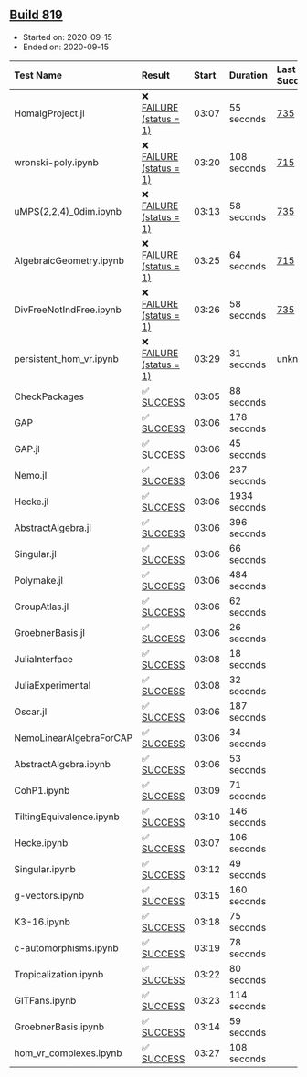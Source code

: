 ## [Build 819](https://oscarci.mathematik.uni-kl.de/job/oscar-stable/819/)

* Started on: 2020-09-15
* Ended on: 2020-09-15

| Test Name    | Result | Start | Duration | Last Success | First Failure |
|:-------------|:-------|:------|:---------|:-------------|:--------------|
| HomalgProject.jl | ❌ [FAILURE (status = 1)](https://oscarci.mathematik.uni-kl.de/job/oscar-stable/819/artifact/logs/build-819/HomalgProject.jl.log) | 03:07 | 55 seconds | [735](https://oscarci.mathematik.uni-kl.de/job/oscar-stable/735/) | [736](https://oscarci.mathematik.uni-kl.de/job/oscar-stable/736/) |
| wronski-poly.ipynb | ❌ [FAILURE (status = 1)](https://oscarci.mathematik.uni-kl.de/job/oscar-stable/819/artifact/logs/build-819/wronski-poly.ipynb.log) | 03:20 | 108 seconds | [715](https://oscarci.mathematik.uni-kl.de/job/oscar-stable/715/) | [716](https://oscarci.mathematik.uni-kl.de/job/oscar-stable/716/) |
| uMPS(2,2,4)_0dim.ipynb | ❌ [FAILURE (status = 1)](https://oscarci.mathematik.uni-kl.de/job/oscar-stable/819/artifact/logs/build-819/uMPS-2-2-4-_0dim.ipynb.log) | 03:13 | 58 seconds | [735](https://oscarci.mathematik.uni-kl.de/job/oscar-stable/735/) | [736](https://oscarci.mathematik.uni-kl.de/job/oscar-stable/736/) |
| AlgebraicGeometry.ipynb | ❌ [FAILURE (status = 1)](https://oscarci.mathematik.uni-kl.de/job/oscar-stable/819/artifact/logs/build-819/AlgebraicGeometry.ipynb.log) | 03:25 | 64 seconds | [715](https://oscarci.mathematik.uni-kl.de/job/oscar-stable/715/) | [716](https://oscarci.mathematik.uni-kl.de/job/oscar-stable/716/) |
| DivFreeNotIndFree.ipynb | ❌ [FAILURE (status = 1)](https://oscarci.mathematik.uni-kl.de/job/oscar-stable/819/artifact/logs/build-819/DivFreeNotIndFree.ipynb.log) | 03:26 | 58 seconds | [735](https://oscarci.mathematik.uni-kl.de/job/oscar-stable/735/) | [736](https://oscarci.mathematik.uni-kl.de/job/oscar-stable/736/) |
| persistent_hom_vr.ipynb | ❌ [FAILURE (status = 1)](https://oscarci.mathematik.uni-kl.de/job/oscar-stable/819/artifact/logs/build-819/persistent_hom_vr.ipynb.log) | 03:29 | 31 seconds | unknown | unknown |
| CheckPackages | ✅ [SUCCESS](https://oscarci.mathematik.uni-kl.de/job/oscar-stable/819/artifact/logs/build-819/CheckPackages.log) | 03:05 | 88 seconds |  |  |
| GAP | ✅ [SUCCESS](https://oscarci.mathematik.uni-kl.de/job/oscar-stable/819/artifact/logs/build-819/GAP.log) | 03:06 | 178 seconds |  |  |
| GAP.jl | ✅ [SUCCESS](https://oscarci.mathematik.uni-kl.de/job/oscar-stable/819/artifact/logs/build-819/GAP.jl.log) | 03:06 | 45 seconds |  |  |
| Nemo.jl | ✅ [SUCCESS](https://oscarci.mathematik.uni-kl.de/job/oscar-stable/819/artifact/logs/build-819/Nemo.jl.log) | 03:06 | 237 seconds |  |  |
| Hecke.jl | ✅ [SUCCESS](https://oscarci.mathematik.uni-kl.de/job/oscar-stable/819/artifact/logs/build-819/Hecke.jl.log) | 03:06 | 1934 seconds |  |  |
| AbstractAlgebra.jl | ✅ [SUCCESS](https://oscarci.mathematik.uni-kl.de/job/oscar-stable/819/artifact/logs/build-819/AbstractAlgebra.jl.log) | 03:06 | 396 seconds |  |  |
| Singular.jl | ✅ [SUCCESS](https://oscarci.mathematik.uni-kl.de/job/oscar-stable/819/artifact/logs/build-819/Singular.jl.log) | 03:06 | 66 seconds |  |  |
| Polymake.jl | ✅ [SUCCESS](https://oscarci.mathematik.uni-kl.de/job/oscar-stable/819/artifact/logs/build-819/Polymake.jl.log) | 03:06 | 484 seconds |  |  |
| GroupAtlas.jl | ✅ [SUCCESS](https://oscarci.mathematik.uni-kl.de/job/oscar-stable/819/artifact/logs/build-819/GroupAtlas.jl.log) | 03:06 | 62 seconds |  |  |
| GroebnerBasis.jl | ✅ [SUCCESS](https://oscarci.mathematik.uni-kl.de/job/oscar-stable/819/artifact/logs/build-819/GroebnerBasis.jl.log) | 03:06 | 26 seconds |  |  |
| JuliaInterface | ✅ [SUCCESS](https://oscarci.mathematik.uni-kl.de/job/oscar-stable/819/artifact/logs/build-819/JuliaInterface.log) | 03:08 | 18 seconds |  |  |
| JuliaExperimental | ✅ [SUCCESS](https://oscarci.mathematik.uni-kl.de/job/oscar-stable/819/artifact/logs/build-819/JuliaExperimental.log) | 03:08 | 32 seconds |  |  |
| Oscar.jl | ✅ [SUCCESS](https://oscarci.mathematik.uni-kl.de/job/oscar-stable/819/artifact/logs/build-819/Oscar.jl.log) | 03:06 | 187 seconds |  |  |
| NemoLinearAlgebraForCAP | ✅ [SUCCESS](https://oscarci.mathematik.uni-kl.de/job/oscar-stable/819/artifact/logs/build-819/NemoLinearAlgebraForCAP.log) | 03:06 | 34 seconds |  |  |
| AbstractAlgebra.ipynb | ✅ [SUCCESS](https://oscarci.mathematik.uni-kl.de/job/oscar-stable/819/artifact/logs/build-819/AbstractAlgebra.ipynb.log) | 03:06 | 53 seconds |  |  |
| CohP1.ipynb | ✅ [SUCCESS](https://oscarci.mathematik.uni-kl.de/job/oscar-stable/819/artifact/logs/build-819/CohP1.ipynb.log) | 03:09 | 71 seconds |  |  |
| TiltingEquivalence.ipynb | ✅ [SUCCESS](https://oscarci.mathematik.uni-kl.de/job/oscar-stable/819/artifact/logs/build-819/TiltingEquivalence.ipynb.log) | 03:10 | 146 seconds |  |  |
| Hecke.ipynb | ✅ [SUCCESS](https://oscarci.mathematik.uni-kl.de/job/oscar-stable/819/artifact/logs/build-819/Hecke.ipynb.log) | 03:07 | 106 seconds |  |  |
| Singular.ipynb | ✅ [SUCCESS](https://oscarci.mathematik.uni-kl.de/job/oscar-stable/819/artifact/logs/build-819/Singular.ipynb.log) | 03:12 | 49 seconds |  |  |
| g-vectors.ipynb | ✅ [SUCCESS](https://oscarci.mathematik.uni-kl.de/job/oscar-stable/819/artifact/logs/build-819/g-vectors.ipynb.log) | 03:15 | 160 seconds |  |  |
| K3-16.ipynb | ✅ [SUCCESS](https://oscarci.mathematik.uni-kl.de/job/oscar-stable/819/artifact/logs/build-819/K3-16.ipynb.log) | 03:18 | 75 seconds |  |  |
| c-automorphisms.ipynb | ✅ [SUCCESS](https://oscarci.mathematik.uni-kl.de/job/oscar-stable/819/artifact/logs/build-819/c-automorphisms.ipynb.log) | 03:19 | 78 seconds |  |  |
| Tropicalization.ipynb | ✅ [SUCCESS](https://oscarci.mathematik.uni-kl.de/job/oscar-stable/819/artifact/logs/build-819/Tropicalization.ipynb.log) | 03:22 | 80 seconds |  |  |
| GITFans.ipynb | ✅ [SUCCESS](https://oscarci.mathematik.uni-kl.de/job/oscar-stable/819/artifact/logs/build-819/GITFans.ipynb.log) | 03:23 | 114 seconds |  |  |
| GroebnerBasis.ipynb | ✅ [SUCCESS](https://oscarci.mathematik.uni-kl.de/job/oscar-stable/819/artifact/logs/build-819/GroebnerBasis.ipynb.log) | 03:14 | 59 seconds |  |  |
| hom_vr_complexes.ipynb | ✅ [SUCCESS](https://oscarci.mathematik.uni-kl.de/job/oscar-stable/819/artifact/logs/build-819/hom_vr_complexes.ipynb.log) | 03:27 | 108 seconds |  |  |
